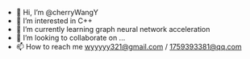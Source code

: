 - 👋 Hi, I’m @cherryWangY
- 👀 I’m interested in C++ 
- 🌱 I’m currently learning graph neural network acceleration
- 💞️ I’m looking to collaborate on ...
- 📫 How to reach me wyyyyy321@gmail.com / 1759393381@qq.com

<!---
cherryWangY/cherryWangY is a ✨ special ✨ repository because its `README.md` (this file) appears on your GitHub profile.
You can click the Preview link to take a look at your changes.
--->
